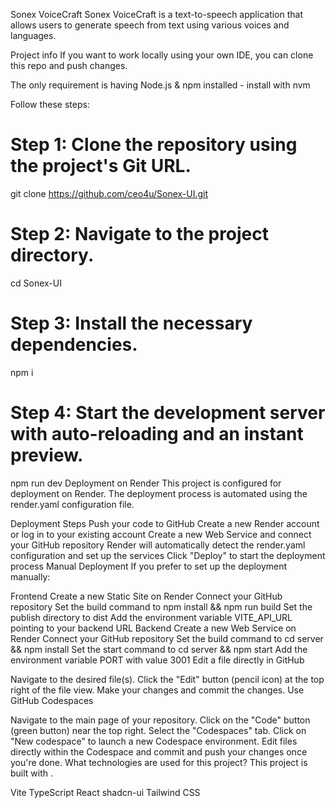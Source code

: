 Sonex VoiceCraft
Sonex VoiceCraft is a text-to-speech application that allows users to generate speech from text using various voices and languages.

Project info
If you want to work locally using your own IDE, you can clone this repo and push changes.

The only requirement is having Node.js & npm installed - install with nvm

Follow these steps:

# Step 1: Clone the repository using the project's Git URL.
git clone https://github.com/ceo4u/Sonex-UI.git

# Step 2: Navigate to the project directory.
cd Sonex-UI

# Step 3: Install the necessary dependencies.
npm i

# Step 4: Start the development server with auto-reloading and an instant preview.
npm run dev
Deployment on Render
This project is configured for deployment on Render. The deployment process is automated using the render.yaml configuration file.

Deployment Steps
Push your code to GitHub
Create a new Render account or log in to your existing account
Create a new Web Service and connect your GitHub repository
Render will automatically detect the render.yaml configuration and set up the services
Click "Deploy" to start the deployment process
Manual Deployment
If you prefer to set up the deployment manually:

Frontend
Create a new Static Site on Render
Connect your GitHub repository
Set the build command to npm install && npm run build
Set the publish directory to dist
Add the environment variable VITE_API_URL pointing to your backend URL
Backend
Create a new Web Service on Render
Connect your GitHub repository
Set the build command to cd server && npm install
Set the start command to cd server && npm start
Add the environment variable PORT with value 3001
Edit a file directly in GitHub

Navigate to the desired file(s).
Click the "Edit" button (pencil icon) at the top right of the file view.
Make your changes and commit the changes.
Use GitHub Codespaces

Navigate to the main page of your repository.
Click on the "Code" button (green button) near the top right.
Select the "Codespaces" tab.
Click on "New codespace" to launch a new Codespace environment.
Edit files directly within the Codespace and commit and push your changes once you're done.
What technologies are used for this project?
This project is built with .

Vite
TypeScript
React
shadcn-ui
Tailwind CSS
